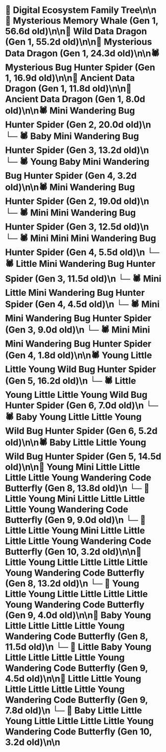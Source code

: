 # 🌳 Digital Ecosystem Family Tree\n\n🐋 Mysterious Memory Whale (Gen 1, 56.6d old)\n\n🐉 Wild Data Dragon (Gen 1, 55.2d old)\n\n🐉 Mysterious Data Dragon (Gen 1, 24.3d old)\n\n🕷️ Mysterious Bug Hunter Spider (Gen 1, 16.9d old)\n\n🐉 Ancient Data Dragon (Gen 1, 11.8d old)\n\n🐉 Ancient Data Dragon (Gen 1, 8.0d old)\n\n🕷️ Mini Wandering Bug Hunter Spider (Gen 2, 20.0d old)\n  └─ 🕷️ Baby Mini Wandering Bug Hunter Spider (Gen 3, 13.2d old)\n    └─ 🕷️ Young Baby Mini Wandering Bug Hunter Spider (Gen 4, 3.2d old)\n\n🕷️ Mini Wandering Bug Hunter Spider (Gen 2, 19.0d old)\n  └─ 🕷️ Mini Mini Wandering Bug Hunter Spider (Gen 3, 12.5d old)\n    └─ 🕷️ Mini Mini Mini Wandering Bug Hunter Spider (Gen 4, 5.5d old)\n  └─ 🕷️ Little Mini Wandering Bug Hunter Spider (Gen 3, 11.5d old)\n    └─ 🕷️ Mini Little Mini Wandering Bug Hunter Spider (Gen 4, 4.5d old)\n  └─ 🕷️ Mini Mini Wandering Bug Hunter Spider (Gen 3, 9.0d old)\n    └─ 🕷️ Mini Mini Mini Wandering Bug Hunter Spider (Gen 4, 1.8d old)\n\n🕷️ Young Little Little Young Wild Bug Hunter Spider (Gen 5, 16.2d old)\n  └─ 🕷️ Little Young Little Little Young Wild Bug Hunter Spider (Gen 6, 7.0d old)\n  └─ 🕷️ Baby Young Little Little Young Wild Bug Hunter Spider (Gen 6, 5.2d old)\n\n🕷️ Baby Little Little Young Wild Bug Hunter Spider (Gen 5, 14.5d old)\n\n🦋 Young Mini Little Little Little Little Young Wandering Code Butterfly (Gen 8, 13.8d old)\n  └─ 🦋 Little Young Mini Little Little Little Little Young Wandering Code Butterfly (Gen 9, 9.0d old)\n    └─ 🦋 Little Little Young Mini Little Little Little Little Young Wandering Code Butterfly (Gen 10, 3.2d old)\n\n🦋 Little Young Little Little Little Little Young Wandering Code Butterfly (Gen 8, 13.2d old)\n  └─ 🦋 Young Little Young Little Little Little Little Young Wandering Code Butterfly (Gen 9, 4.0d old)\n\n🦋 Baby Young Little Little Little Little Young Wandering Code Butterfly (Gen 8, 11.5d old)\n  └─ 🦋 Little Baby Young Little Little Little Little Young Wandering Code Butterfly (Gen 9, 4.5d old)\n\n🦋 Little Little Young Little Little Little Little Young Wandering Code Butterfly (Gen 9, 7.8d old)\n  └─ 🦋 Baby Little Little Young Little Little Little Little Young Wandering Code Butterfly (Gen 10, 3.2d old)\n\n